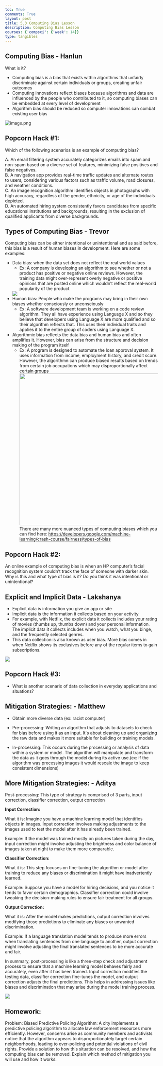 ```yaml
---
toc: True
comments: True
layout: post
title: 5.3 Computing Bias Lesson
description: Computing Bias Lesson
courses: {'compsci': {'week': 14}}
type: tangibles
---
```


## Computing Bias - Hanlun
What is it?
- Computing bias is a bias that exists within algorithms that unfairly discriminate against certain individuals or groups, creating unfair outcomes
- Computing innovations reflect biases because algorithms and data are influenced by the people who contributed to it, so computing biases can be embedded at every level of development 
- Algorithm bias should be reduced so computer innovations can combat existing user bias


![image.png](https://www.researchgate.net/publication/355271705/figure/fig1/AS:1081559734059030@1634875343622/Illustration-of-different-sources-of-bias-in-training-machine-learning-algorithms.jpg)

## Popcorn Hack #1: 
Which of the following scenarios is an example of computing bias?

A. An email filtering system accurately categorizes emails into spam and non-spam based on a diverse set of features, minimizing false positives and false negatives. <br>
B. A navigation app provides real-time traffic updates and alternate routes to users, considering various factors such as traffic volume, road closures, and weather conditions. <br>
C. An image recognition algorithm identifies objects in photographs with high accuracy, regardless of the gender, ethnicity, or age of the individuals depicted.<br>
D. An automated hiring system consistently favors candidates from specific educational institutions and backgrounds, resulting in the exclusion of qualified applicants from diverse backgrounds.

## Types of Computing Bias - Trevor
Computing bias can be either intentional or unintentional and as said before, this bias is a result of human biases in development. Here are some examples:

- Data bias: when the data set does not reflect the real world values
    - Ex: A company is developing an algorithm to see whether or not a product has positive or negative online reviews. However, the training data might over-represent overly negative or positive opinions that are posted online which wouldn’t reflect the real-world popularity of the product
    <img src="https://www.wallstreetmojo.com/wp-content/uploads/2023/05/Data-Bias-Meaning.png">
- Human bias: People who make the programs may bring in their own biases whether consciously or unconsciously
    - Ex: A software development team is working on a code review algorithm. They all have experience using Language X and so they believe that developers using Language X are more qualified and so their algorithm reflects that. This uses their individual traits and applies it to the entire group of coders using Language X.
- Algorithmic bias reflects the data bias and human bias and often amplifies it. However, bias can arise from the structure and decision making of the program itself
    - Ex: A program is designed to automate the loan approval system. It uses information from income, employment history, and credit score. However, the algorithmn can produce biased results based on trends from certain job occupations which may disproportionally affect certain groups
    <img src="https://andipeng.com/publication/what-you-see-is-what-you-get-the-impact-of-representation-criteria-on-human-bias-in-hiring/featured.png" style="width:800px;height:500px"><br>
There are many more nuanced types of computing biases which you can find here: https://developers.google.com/machine-learning/crash-course/fairness/types-of-bias

## Popcorn Hack #2:
An online example of computing bias is when an HP computer’s facial recognition system couldn’t track the face of someone with darker skin. Why is this and what type of bias is it? Do you think it was intentional or unintentional?

## Explicit and Implicit Data - Lakshanya
- Explicit data is information you give an app or site
- Implicit data is the information it collects based on your activity
- For example, with Netflix, the explicit data it collects includes your rating of movies (thumbs up, thumbs down) and your personal information. The implicit data it collects includes when you watch, what you binge, and the frequently selected genres.
- This data collection is also known as user bias. More bias comes in when Netflix shows its exclusives before any of the regular items to gain subscriptions.

<img src="https://media.licdn.com/dms/image/C5612AQEhXVSXgpPbjg/article-cover_image-shrink_720_1280/0/1619039092615?e=2147483647&v=beta&t=lCWX45_3Q0ACHa_YkzOuhpjKtY5fFmB57Ssy0prvHdE">

## Popcorn Hack #3:

- What is another scenario of data collection in everyday applications and situations?

## Mitigation Strategies: - Matthew

- Obtain more diverse data (ex: racist computer)
- Pre-processing: Writing an algorithm that adjusts to datasets to check for bias before using it as an input. It's about cleaning up and organizing the raw data and makes it more suitable for building or training models. 

- In-processing: This occurs during the processing or analysis of data within a system or model. The algorithm will manipulate and transform the data as it goes through the model during its active use.(ex: if the algorithm was processing images it would rescale the image to keep consistent dimensions)

## More Mitigation Strategies: - Aditya
Post-processing: This type of strategy is comprised of 3 parts, input correction, classifier correction, output correction

**Input Correction:**

What it is: Imagine you have a machine learning model that identifies objects in images. Input correction involves making adjustments to the images used to test the model after it has already been trained.


Example: If the model was trained mostly on pictures taken during the day, input correction might involve adjusting the brightness and color balance of images taken at night to make them more comparable.

**Classifier Correction:**

What it is: This step focuses on fine-tuning the algorithm or model after training to reduce any biases or discrimination it might have inadvertently learned.


Example: Suppose you have a model for hiring decisions, and you notice it tends to favor certain demographics. Classifier correction could involve tweaking the decision-making rules to ensure fair treatment for all groups.

**Output Correction:**

What it is: After the model makes predictions, output correction involves modifying those predictions to eliminate any biases or unwanted discrimination.


Example: If a language translation model tends to produce more errors when translating sentences from one language to another, output correction might involve adjusting the final translated sentences to be more accurate and fair.

In summary, post-processing is like a three-step check and adjustment process to ensure that a machine learning model behaves fairly and accurately, even after it has been trained. Input correction modifies the testing data, classifier correction fine-tunes the model, and output correction adjusts the final predictions. This helps in addressing issues like biases and discrimination that may arise during the model training process.

<img src="https://vitalflux.com/wp-content/uploads/2018/11/Machine-learning-models-Bias-mitigation-strategies-1024x542.png"><br>

## Homework:
Problem: Biased Predictive Policing Algorithm: A city implements a predictive policing algorithm to allocate law enforcement resources more efficiently. 
However, concerns arise as community members and activists notice that the algorithm appears to disproportionately target certain neighborhoods, leading to over-policing and potential violations of civil rights.
Provide a solution to how this situation can be resolved, and how the computing bias can be removed. Explain which method of mitigation you will use and how it works. 
